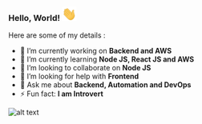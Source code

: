 ### Hello, World! <img src="https://github.com/dheerajpolasa/dheerajpolasa/blob/master/Assests/Hi.gif" width="29px">
<!--
**dheerajpolasa/dheerajpolasa** is a ✨ _special_ ✨ repository because its `README.md` (this file) appears on your GitHub profile. -->
<!-- 😄 Pronouns: ...
- 📫 How to reach me: **dheerajpolasa40@gmail.com** 👋 
-->
Here are some of my details :

- 🔭 I’m currently working on **Backend and AWS**
- 🌱 I’m currently learning **Node JS, React JS and AWS**
- 👯 I’m looking to collaborate on **Node JS**
- 🤔 I’m looking for help with **Frontend**
- 💬 Ask me about **Backend, Automation and DevOps**
- ⚡ Fun fact: **I am Introvert**

![alt text](https://cdn.dribbble.com/users/2424687/screenshots/6065697/cat-01.png)

